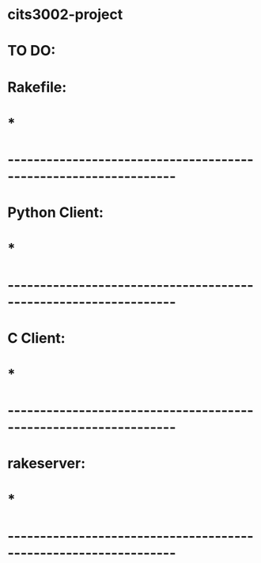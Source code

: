 # cits3002-project
# 
# TO DO:
# Rakefile:
# *
# ----------------------------------------------------------------
# Python Client:
# *
# ----------------------------------------------------------------
# C Client:
# *
# ----------------------------------------------------------------
# rakeserver:
# *
# ----------------------------------------------------------------
